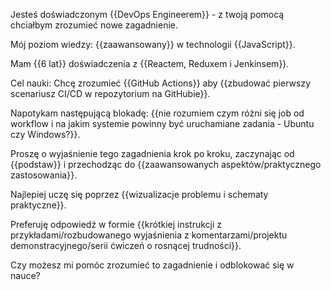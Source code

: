 Jesteś doświadczonym {{DevOps Engineerem}} - z twoją pomocą chciałbym zrozumieć nowe zagadnienie.

Mój poziom wiedzy: {{zaawansowany}} w technologii {{JavaScript}}.

Mam {{6 lat}} doświadczenia z {{Reactem, Reduxem i Jenkinsem}}.

Cel nauki: Chcę zrozumieć {{GitHub Actions}} aby {{zbudować pierwszy scenariusz CI/CD w repozytorium na GitHubie}}.

Napotykam następującą blokadę: {{nie rozumiem czym różni się job od workflow i na jakim systemie powinny być uruchamiane zadania - Ubuntu czy Windows?}}.

Proszę o wyjaśnienie tego zagadnienia krok po kroku, zaczynając od {{podstaw}} i przechodząc do {{zaawansowanych aspektów/praktycznego zastosowania}}.

Najlepiej uczę się poprzez {{wizualizacje problemu i schematy praktyczne}}.

Preferuję odpowiedź w formie {{krótkiej instrukcji z przykładami/rozbudowanego wyjaśnienia z komentarzami/projektu demonstracyjnego/serii ćwiczeń o rosnącej trudności}}.

Czy możesz mi pomóc zrozumieć to zagadnienie i odblokować się w nauce?
